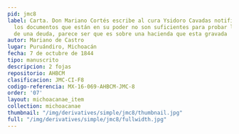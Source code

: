 ```yaml
---
pid: jmc8
label: Carta. Don Mariano Cortés escribe al cura Ysidoro Cavadas notificándole que
  los documentos que están en su poder no son suficientes para probar la legitimidad
  de una deuda, parece ser que es sobre una hacienda que esta gravada
autor: Mariano de Castro
lugar: Puruándiro, Michoacán
fecha: 7 de octubre de 1844
tipo: manuscrito
descripcion: 2 fojas
repositorio: AHBCM
clasificacion: JMC-CI-F8
codigo-referencia: MX-16-069-AHBCM-JMC-8
order: '07'
layout: michoacanae_item
collection: michoacanae
thumbnail: "/img/derivatives/simple/jmc8/thumbnail.jpg"
full: "/img/derivatives/simple/jmc8/fullwidth.jpg"
---
```

